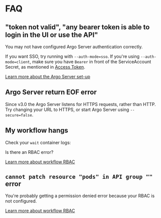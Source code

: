 # FAQ

## "token not valid", "any bearer token is able to login in the UI or use the API"

You may not have configured Argo Server authentication correctly.

If you want SSO, try running with `--auth-mode=sso`.
If you're using `--auth-mode=client`, make sure you have `Bearer` in front of the ServiceAccount Secret, as mentioned in [Access Token](access-token.md#token-creation).

[Learn more about the Argo Server set-up](argo-server.md)

## Argo Server return EOF error

Since v3.0 the Argo Server listens for HTTPS requests, rather than HTTP. Try changing your URL to HTTPS, or start Argo Server using `--secure=false`.

## My workflow hangs

Check your `wait` container logs:

Is there an RBAC error?

[Learn more about workflow RBAC](workflow-rbac.md)

## `cannot patch resource "pods" in API group ""` error

You're probably getting a permission denied error because your RBAC is not configured.

[Learn more about workflow RBAC](workflow-rbac.md)
